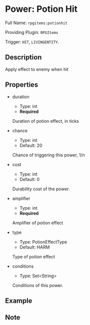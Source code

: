 # Power: Potion Hit

<!-- This file is generated ingame by `/rpgitem gen-wiki`. -->
<!-- Please only edit between "beginCustomXXXX" and "endCustomXXXX".  -->
<!-- If you want to edit description of this power or property, -->
<!-- please edit corresponding section in "resources/lang/en_US.yml" -->

Full Name: `rpgitems:potionhit`

Providing Plugin: `RPGItems`

Trigger: `HIT`, `LIVINGENTITY`.

<!-- beginCustomHeader -->
<!-- endCustomHeader -->

## Description

Apply effect to enemy when hit
<!-- beginCustomDescription -->
<!-- endCustomDescription -->

## Properties

* duration

  * Type: int
  * **Required**

  Duration of potion effect, in ticks

* chance

  * Type: int
  * Default: 20

  Chance of triggering this power, 1/n

* cost

  * Type: int
  * Default: 0

  Durability cost of the power.

* amplifier

  * Type: int
  * **Required**

  Amplifier of potion effect

* type

  * Type: PotionEffectType
  * Default: HARM

  Type of potion effect

* conditions

  * Type: Set&lt;String&gt;

  Conditions of this power.

<!-- beginCustomProperties -->
<!-- endCustomProperties -->

## Example

<!-- beginCustomExample -->
<!-- endCustomExample -->

## Note

<!-- beginCustomNote -->
<!-- endCustomNote -->